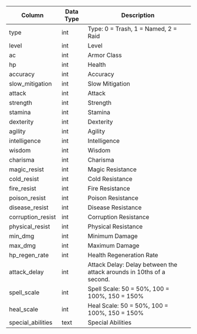 | Column            | Data Type | Description                                                          |
| ----------------- | --------- | -------------------------------------------------------------------- |
| type              | int       | Type: 0 = Trash, 1 = Named, 2 = Raid                                 |
| level             | int       | Level                                                                |
| ac                | int       | Armor Class                                                          |
| hp                | int       | Health                                                               |
| accuracy          | int       | Accuracy                                                             |
| slow_mitigation   | int       | Slow Mitigation                                                      |
| attack            | int       | Attack                                                               |
| strength          | int       | Strength                                                             |
| stamina           | int       | Stamina                                                              |
| dexterity         | int       | Dexterity                                                            |
| agility           | int       | Agility                                                              |
| intelligence      | int       | Intelligence                                                         |
| wisdom            | int       | Wisdom                                                               |
| charisma          | int       | Charisma                                                             |
| magic_resist      | int       | Magic Resistance                                                     |
| cold_resist       | int       | Cold Resistance                                                      |
| fire_resist       | int       | Fire Resistance                                                      |
| poison_resist     | int       | Poison Resistance                                                    |
| disease_resist    | int       | Disease Resistance                                                   |
| corruption_resist | int       | Corruption Resistance                                                |
| physical_resist   | int       | Physical Resistance                                                  |
| min_dmg           | int       | Minimum Damage                                                       |
| max_dmg           | int       | Maximum Damage                                                       |
| hp_regen_rate     | int       | Health Regeneration Rate                                             |
| attack_delay      | int       | Attack Delay: Delay between the attack arounds in 10ths of a second. |
| spell_scale       | int       | Spell Scale: 50 = 50%, 100 = 100%, 150 = 150%                        |
| heal_scale        | int       | Heal Scale: 50 = 50%, 100 = 100%, 150 = 150%                         |
| special_abilities | text      | Special Abilities                                                    |